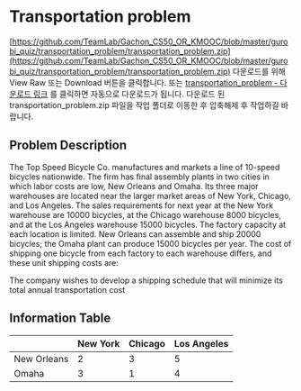 # Transportation problem

[https://github.com/TeamLab/Gachon_CS50_OR_KMOOC/blob/master/gurobi_quiz/transportation_problem/transportation_problem.zip](https://github.com/TeamLab/Gachon_CS50_OR_KMOOC/blob/master/gurobi_quiz/transportation_problem/transportation_problem.zip)
다운로드를 위해 View Raw 또는 Download 버튼을 클릭합니다. 또는 [transportation_problem - 다운로드 링크](https://github.com/TeamLab/Gachon_CS50_OR_KMOOC/raw/master/gurobi_quiz/transportation_problem/transportation_problem.zip) 를 클릭하면 자동으로 다운로드가 됩니다. 다운로드 된 transportation_problem.zip 파일을 작업 폴더로 이동한 후 압축해제 후 작업하길 바랍니다.

## Problem Description
The Top Speed Bicycle Co. manufactures and markets a line of 10-speed bicycles nationwide. The firm has final assembly plants in two cities in which labor costs are low, New Orleans and Omaha. Its three major warehouses are located near the larger market areas of New York, Chicago, and Los Angeles.
The sales requirements for next year at the New York warehouse are 10000 bicycles, at the Chicago warehouse 8000 bicycles, and at the Los Angeles warehouse 15000 bicycles. The factory capacity at each location is limited. New Orleans can assemble and ship 20000 bicycles; the Omaha plant can produce 15000 bicycles per year. The cost of shipping one bicycle from each factory to each warehouse differs, and these unit shipping costs are:

The company wishes to develop a shipping schedule that will minimize its total annual transportation cost

## Information Table
|             | New York | Chicago | Los Angeles |
|:------------|:---------|:--------|:------------|
| New Orleans | 2        | 3       | 5           |
| Omaha       | 3        | 1       | 4           |

